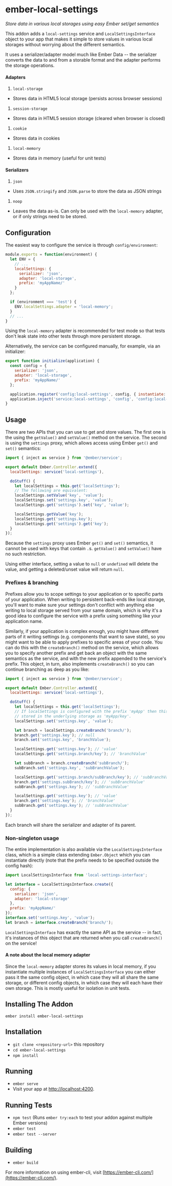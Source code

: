 # ember-local-settings
*Store data in various local storages using easy Ember set/get semantics*

This addon adds a `local-settings` service and `LocalSettingsInterface` object to your app that makes it simple to store values in various local storages without worrying about the different semantics.

It uses a serializer/adapter model much like Ember Data -- the serializer converts the data to and from a storable format and the adapter performs the storage operations.

#### Adapters

1. `local-storage`
  - Stores data in HTML5 local storage (persists across browser sessions)
1. `session-storage`
  - Stores data in HTML5 session storage (cleared when browser is closed)
1. `cookie`
  - Stores data in cookies
1. `local-memory`
  - Stores data in memory (useful for unit tests)

#### Serializers

1. `json`
  - Uses `JSON.stringify` and `JSON.parse` to store the data as JSON strings
1. `noop`
  - Leaves the data as-is. Can only be used with the `local-memory` adapter, or if only strings need to be stored.

## Configuration

The easiest way to configure the service is through `config/environment`:

```javascript
module.exports = function(environment) {
  let ENV = {
    // ...
    localSettings: {
      serializer: 'json',
      adapter: 'local-storage',
      prefix: 'myAppName/'
    }
  };

  if (environment === 'test') {
    ENV.localSettings.adapter = 'local-memory';
  }
  // ...
}
```

Using the `local-memory` adapter is recommended for test mode so that tests don't leak state into other tests through more persistent storage.

Alternatively, the service can be configured manually, for example, via an initializer:

```javascript
export function initialize(application) {
  const config = {
    serializer: 'json',
    adapter: 'local-storage',
    prefix: 'myAppName/'
  };

  application.register('config:local-settings', config, { instantiate: false });
  application.inject('service:local-settings', 'config', 'config:local-settings');
}
```

## Usage

There are two APIs that you can use to get and store values. The first one is the using the `getValue()` and `setValue()` method on the service. The second is using the `settings` proxy, which allows access using Ember `get()` and `set()` semantics:

```javascript
import { inject as service } from '@ember/service';

export default Ember.Controller.extend({
  localSettings: service('local-settings'),

  doStuff() {
    let localSettings = this.get('localSettings');
    // The following are equivalent:
    localSettings.setValue('key', 'value');
    localSettings.set('settings.key', 'value');
    localSettings.get('settings').set('key', 'value');

    localSettings.getValue('key');
    localSettings.get('settings.key');
    localSettings.get('settings').get('key');
  }
});
```

Because the `settings` proxy uses Ember `get()` and `set()` semantics, it cannot be used with keys that contain `.`s. `getValue()` and `setValue()` have no such restriction.

Using either interface, setting a value to `null` or `undefined` will delete the value, and getting a deleted/unset value will return `null`.

### Prefixes & branching

Prefixes allow you to scope settings to your application or to specific parts of your application. When writing to persistent back-ends like local storage, you'll want to make sure your settings don't conflict with anything else writing to local storage served from your same domain, which is why it's a good idea to configure the service with a prefix using something like your application name.

Similarly, if your application is complex enough, you might have different parts of it writing settings (e.g. components that want to save state), so you might want to be able to apply prefixes to specific areas of your code. You can do this with the `createBranch()` method on the service, which allows you to specify another prefix and get back an object with the same semantics as the service, and with the new prefix appended to the service's prefix. This object, in turn, also implements `createBranch()` so you can continue branching as deep as you like:

```javascript
import { inject as service } from '@ember/service';

export default Ember.Controller.extend({
  localSettings: service('local-settings'),

  doStuff() {
    let localSettings = this.get('localSettings');
    // If localSettings is configured with the prefix 'myApp' then this will be
    // stored in the underlying storage as 'myApp/key'.
    localSettings.set('settings.key', 'value');

    let branch = localSettings.createBranch('branch/');
    branch.get('settings.key'); // null
    branch.set('settings.key', 'branchValue');

    localSettings.get('settings.key'); // 'value'
    localSettings.get('settings.branch/key'); // 'branchValue'

    let subBranch = branch.createBranch('subBranch/');
    subBranch.set('settings.key', 'subBranchValue');

    localSettings.get('settings.branch/subBranch/key'); // 'subBranchValue'
    branch.get('settings.subBranch/key'); // 'subBranchValue'
    subBranch.get('settings.key'); // 'subBranchValue'

    localSettings.get('settings.key'); // 'value'
    branch.get('settings.key'); // 'branchValue'
    subBranch.get('settings.key'); // 'subBranchValue'
  }
});
```

Each branch will share the serializer and adapter of its parent.

### Non-singleton usage

The entire implementation is also available via the `LocalSettingsInterface` class, which is a simple class extending `Ember.Object` which you can instantiate directly (note that the prefix needs to be specified
outside the config hash):

```javascript
import LocalSettingsInterface from 'local-settings-interface';

let interface = LocalSettingsInterface.create({
  config: {
    serializer: 'json',
    adapter: 'local-storage'
  },
  prefix: 'myAppName/'
});
interface.set('settings.key', 'value');
let branch = interface.createBranch('branch/');
```

`LocalSettingsInterface` has exactly the same API as the service -- in fact, it's instances of this object that are returned when you call `createBranch()` on the service!

#### A note about the local memory adapter

Since the `local-memory` adapter stores its values in local memory, if you instantiate multiple instances of `LocalSettingsInterface` you can either pass it the same config object, in which case they will all share the same storage, or different config objects, in which case they will each have their own storage. This is mostly useful for isolation in unit tests.

## Installing The Addon

```shell
ember install ember-local-settings
```

## Installation

* `git clone <repository-url>` this repository
* `cd ember-local-settings`
* `npm install`

## Running

* `ember serve`
* Visit your app at [http://localhost:4200](http://localhost:4200).

## Running Tests

* `npm test` (Runs `ember try:each` to test your addon against multiple Ember versions)
* `ember test`
* `ember test --server`

## Building

* `ember build`

For more information on using ember-cli, visit [https://ember-cli.com/](https://ember-cli.com/).
